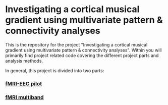 # Investigating a cortical musical gradient using multivariate pattern &amp; connectivity analyses

This is the repository for the project "Investigating a cortical musical gradient using multivariate pattern &amp; connectivity analyses".
Within you will primarily find project related code covering the different project parts and analysis methods.

In general, this project is divided into two parts:

### [fMRI-EEG pilot](https://github.com/C0C0AN/auditory_system_organization/tree/master/fMRI-EEG_pilot)

### [fMRI multiband](https://github.com/C0C0AN/auditory_system_organization/tree/master/fMRI_multiband)
